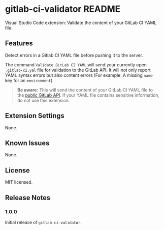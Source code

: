 # gitlab-ci-validator README

Visual Studio Code extension: Validate the content of your GitLab CI YAML file.

## Features

Detect errors in a Gitlab CI YAML file before pushing it to the server.

The command `Validate GitLab CI YAML` will send your currently open `.gitlab-ci.yal` file for validation to the GitLab API. It will not only report YAML syntax errors but also content errors (For example: A missing `name` key for an `environment`).

> **Be aware:** This will send the content of your GitLab CI YAML file to the [public GitLab API](https://docs.gitlab.com/ee/api/lint.html). If your YAML file contains sensitive information, do not use this extension.

## Extension Settings

None.

## Known Issues

None.

## License

MIT licensed.

## Release Notes

### 1.0.0

Initial release of `gitlab-ci-validator`.
